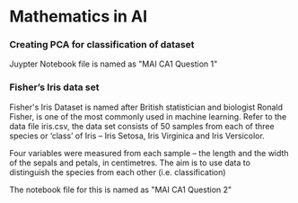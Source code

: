 # Mathematics in AI 

### Creating PCA for classification of dataset 
Juypter Notebook file is named as "MAI CA1 Question 1" 

### Fisher’s Iris data set
Fisher's Iris Dataset is named after British statistician and biologist Ronald Fisher, is one of the most commonly used in machine learning. 
Refer to the data file iris.csv, the data set consists of 50 samples from each of three species or ‘class’ of Iris – Iris Setosa, Iris Virginica and Iris Versicolor. 

Four variables were measured from each sample – the length and the width of the sepals and petals, in centimetres. The aim is to use data to distinguish the species from each other (i.e. classification)

The notebook file for this is named as "MAI CA1 Question 2" 

